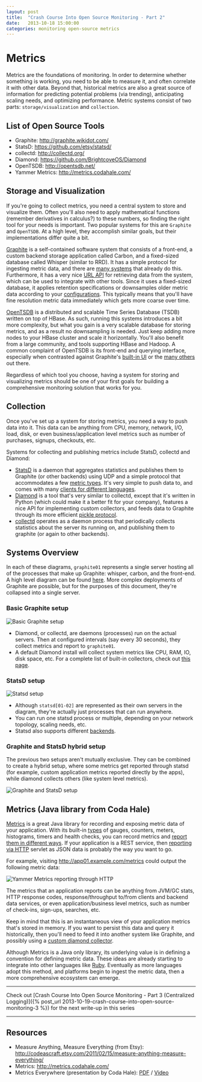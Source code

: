 ```yaml
---
layout: post
title:  "Crash Course Into Open Source Monitoring - Part 2"
date:   2013-10-18 15:00:00
categories: monitoring open-source metrics
---
```


# Metrics

Metrics are the foundations of monitoring. In order to determine whether something is working, you need to be able to measure it, and often correlate it with other data. Beyond that, historical metrics are also a great source of information for predicting potential problems (via trending), anticipating scaling needs, and optimizing performance. Metric systems consist of two parts: `storage/visualization` and `collection`.

## List of Open Source Tools

* Graphite: <http://graphite.wikidot.com/>
* StatsD: <https://github.com/etsy/statsd/>
* collectd: <http://collectd.org/>
* Diamond: <https://github.com/BrightcoveOS/Diamond>
* OpenTSDB: <http://opentsdb.net/>
* Yammer Metrics: <http://metrics.codahale.com/>


## Storage and Visualization

If you're going to collect metrics, you need a central system to store and visualize them. Often you'll also need to apply mathematical functions (remember derivatives in calculus?) to these numbers, so finding the right tool for your needs is important. Two popular systems for this are `Graphite` and `OpenTSDB`. At a high level, they accomplish similar goals, but their implementations differ quite a bit.

[Graphite](http://graphite.wikidot.com/) is a self-contained software system that consists of a front-end, a custom backend storage application called Carbon, and a fixed-sized database called Whisper (similar to RRD). It has a simple protocol for ingesting metric data, and there are [many systems](http://graphite.readthedocs.org/en/latest/tools.html) that already do this. Furthermore, it has a very nice [URL API](http://graphite.readthedocs.org/en/1.0/url-api.html) for retrieving data from the system, which can be used to integrate with other tools. Since it uses a fixed-sized database, it applies retention specifications or downsamples older metric data according to your [configurations](http://graphite.readthedocs.org/en/latest/config-carbon.html#storage-schemas-conf). This typically means that you'll have fine resolution metric data immediately which gets more coarse over time.

[OpenTSDB](http://opentsdb.net/) is a distributed and scalable Time Series Database (TSDB) written on top of HBase. As such, running this systems introduces a bit more complexity, but what you gain is a very scalable database for storing metrics, and as a result no downsampling is needed. Just keep adding more nodes to your HBase cluster and scale it horizontally. You'll also benefit from a large community, and tools supporting HBase and Hadoop. A common complaint of OpenTSDB is its front-end and querying interface, especially when contrasted against Graphite's [built-in UI](http://graphite.wikidot.com/screen-shots) or the [many others](http://dashboarddude.com/blog/2013/01/23/dashboards-for-graphite/) out there.

Regardless of which tool you choose, having a system for storing and visualizing metrics should be one of your first goals for building a comprehensive monitoring solution that works for you.


## Collection

Once you've set up a system for storing metrics, you need a way to push data into it. This data can be anything from CPU, memory, network, I/O, load, disk, or even business/application level metrics such as number of purchases, signups, checkouts, etc.

Systems for collecting and publishing metrics include StatsD, collectd and Diamond:

* [StatsD](https://github.com/etsy/statsd/) is a daemon that aggregates statistics and publishes them to Graphite (or other backends) using UDP and a simple protocol that accommodates a few [metric types](https://github.com/etsy/statsd/blob/master/docs/metric_types.md). It's very simple to push data to, and comes with many [clients for different languages](https://github.com/etsy/statsd/wiki#client-implementations).
* [Diamond](https://github.com/BrightcoveOS/Diamond) is a tool that's very similar to collectd, except that it's written in Python (which could make it a better fit for your company), features a nice API for implementing custom collectors, and feeds data to Graphite through its more efficient [pickle protocol](http://graphite.readthedocs.org/en/1.0/feeding-carbon.html#the-pickle-protocol).
* [collectd](http://collectd.org/) operates as a daemon process that periodically collects statistics about the server its running on, and publishing them to graphite (or again to other backends).

## Systems Overview

In each of these diagrams, `graphite01` represents a single server hosting all of the processes that make up Graphite: whisper, carbon, and the front-end. A high level diagram can be found [here](http://graphite.wikidot.com/high-level-diagram). More complex deployments of Graphite are possible, but for the purposes of this document, they're collapsed into a single server.

### Basic Graphite setup

![Basic Graphite setup](/images/crash_course_into_open_source_monitoring_tools/metrics-01.png)

* Diamond, or collectd, are daemons (processes) run on the actual servers. Then at configured intervals (say every 30 seconds), they collect metrics and report to `graphite01`.
* A default Diamond install will collect system metrics like CPU, RAM, IO, disk space, etc. For a complete list of built-in collectors, check out [this page](https://github.com/BrightcoveOS/Diamond/wiki/Collectors).

### StatsD setup

![Statsd setup](/images/crash_course_into_open_source_monitoring_tools/metrics-02.png)

* Although `statsd[01-02]` are represented as their own servers in the diagram, they're actually just processes that can run anywhere.
* You can run one statsd process or multiple, depending on your network topology, scaling needs, etc.
* Statsd also supports different [backends](https://github.com/etsy/statsd/wiki/Backends).

### Graphite and StatsD hybrid setup

The previous two setups aren't mutually exclusive. They can be combined to create a hybrid setup, where some metrics get reported through statsd (for example, custom application metrics reported directly by the apps), while diamond collects others (like system level metrics).

![Graphite and StatsD setup](/images/crash_course_into_open_source_monitoring_tools/metrics-03.png)

## Metrics (Java library from Coda Hale)

[Metrics](http://metrics.codahale.com/) is a great Java library for recording and exposing metric data of your application. With its built-in [types](http://metrics.codahale.com/getting-started/#gauges) of gauges, counters, meters, histograms, timers and health checks, you can record metrics and [report them in different ways](http://metrics.codahale.com/getting-started/#reporting-via-jmx). If your application is a REST service, then [reporting via HTTP](http://metrics.codahale.com/getting-started/#reporting-via-http) servlet as JSON data is probably the way you want to go.

For example, visiting http://app01.example.com/metrics could output the following metric data:

![Yammer Metrics reporting through HTTP](/images/crash_course_into_open_source_monitoring_tools/yammer-metrics.png)

The metrics that an application reports can be anything from JVM/GC stats, HTTP response codes, response/throughput to/from clients and backend data services, or even application/business level metrics, such as number of check-ins, sign-ups, searches, etc.

Keep in mind that this is an instantaneous view of your application metrics that's stored in memory. If you want to persist this data and query it historically, then you'll need to feed it into another system like Graphite, and possibly using a [custom diamond collector](https://github.com/greglu/Diamond/tree/yammer-metrics/src/collectors/yammer_metrics).

Although Metrics is a Java only library, its underlying value is in defining a convention for defining metric data. These ideas are already starting to integrate into other languages like [Ruby](https://github.com/johnewart/ruby-metrics). Eventually as more languages adopt this method, and platforms begin to ingest the metric data, then a more comprehensive ecosystem can emerge.

---

Check out [Crash Course Into Open Source Monitoring - Part 3 (Centralized Logging)]({% post_url 2013-10-19-crash-course-into-open-source-monitoring-3 %}) for the next write-up in this series

---

## Resources

* Measure Anything, Measure Everything (from Etsy): <http://codeascraft.etsy.com/2011/02/15/measure-anything-measure-everything/>
* Metrics: <http://metrics.codahale.com/>
* Metrics Everywhere (presentation by Coda Hale): [PDF](http://codahale.com/codeconf-2011-04-09-metrics-metrics-everywhere.pdf) / [Video](http://www.youtube.com/watch?v=czes-oa0yik&noredirect=1)
